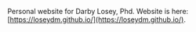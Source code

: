Personal website for Darby Losey, Phd. Website is here: [https://loseydm.github.io/](https://loseydm.github.io/).

